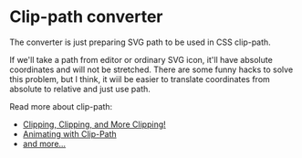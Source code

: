 # Clip-path converter

The converter is just preparing SVG path to be used in CSS clip-path.

If we'll take a path from editor or ordinary SVG icon, it'll have absolute coordinates and will not be stretched. There are some funny hacks to solve this problem, but I think, it wiil be easier to translate coordinates from absolute to relative and just use path.

Read more about clip-path:

* [Clipping, Clipping, and More Clipping!](https://css-tricks.com/clipping-clipping-and-more-clipping/)
* [Animating with Clip-Path](https://css-tricks.com/animating-with-clip-path/)
* [and more...](https://css-tricks.com/tag/clip-path/)
